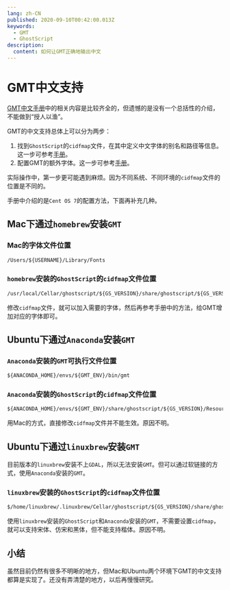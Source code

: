 ```yaml
---
lang: zh-CN
published: 2020-09-10T00:42:00.013Z
keywords:
  - GMT
  - GhostScript
description:
  content: 如何让GMT正确地输出中文
---
```


# GMT中文支持

[GMT中文手册](https://docs.gmt-china.org/latest/chinese/)中的相关内容是比较齐全的，但遗憾的是没有一个总括性的介绍，不能做到“授人以渔”。

GMT的中文支持总体上可以分为两步：

1. 找到`GhostScript`的`cidfmap`文件，在其中定义中文字体的别名和路径等信息。这一步可参考[手册](https://docs.gmt-china.org/latest/chinese/custom-fonts/#windows)。
2. 配置GMT的额外字体。这一步可参考[手册](https://docs.gmt-china.org/latest/chinese/linux/#gmt)。

实际操作中，第一步更可能遇到麻烦。因为不同系统、不同环境的`cidfmap`文件的位置是不同的。

手册中介绍的是`Cent OS 7`的配置方法，下面再补充几种。

## Mac下通过`homebrew`安装`GMT`

### Mac的字体文件位置

```txt
/Users/${USERNAME}/Library/Fonts
```

### `homebrew`安装的`GhostScript`的`cidfmap`文件位置

```txt
/usr/local/Cellar/ghostscript/${GS_VERSION}/share/ghostscript/${GS_VERSION}/Resource/Init/cidfmap
```

修改`cidfmap`文件，就可以加入需要的字体，然后再参考手册中的方法，给GMT增加对应的字体即可。

## Ubuntu下通过`Anaconda`安装`GMT`

### `Anaconda`安装的`GMT`可执行文件位置

```txt
${ANACONDA_HOME}/envs/${GMT_ENV}/bin/gmt
```

### `Anaconda`安装的`GhostScript`的`cidfmap`文件位置

```txt
${ANACONDA_HOME}/envs/${GMT_ENV}/share/ghostscript/${GS_VERSION}/Resource/Init/cidfmap
```

用Mac的方式，直接修改`cidfmap`文件并不能生效。原因不明。

## Ubuntu下通过`linuxbrew`安装`GMT`

目前版本的`linuxbrew`安装不上`GDAL`，所以无法安装`GMT`。但可以通过软链接的方式，使用`Anaconda`安装的`GMT`。

### `linuxbrew`安装的`GhostScript`的`cidfmap`文件位置

```txt
$/home/linuxbrew/.linuxbrew/Cellar/ghostscript/${GS_VERSION}/share/ghostscript/${GS_VERSION}/Resource/Init/cidfmap
```

使用`linuxbrew`安装的`GhostScript`和`Anaconda`安装的`GMT`，不需要设置`cidfmap`，就可以支持宋体、仿宋和黑体，但不能支持楷体。原因不明。

## 小结

虽然目前仍然有很多不明晰的地方，但Mac和Ubuntu两个环境下GMT的中文支持都算是实现了。还没有弄清楚的地方，以后再慢慢研究。

<Utterances />
